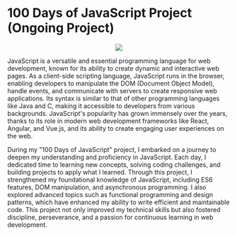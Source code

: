 # 100 Days of JavaScript Project (Ongoing Project)

<p align="center">
  <a href="https://developer.mozilla.org/en-US/docs/Web/JavaScript">
     <img src="https://miro.medium.com/v2/resize:fit:1100/format:webp/1*ZXCnATiJsFR1jO4O-oDzgw.gif">
  </a>

JavaScript is a versatile and essential programming language for web development, known for its ability to create dynamic and interactive web pages. As a client-side scripting language, JavaScript runs in the browser, enabling developers to manipulate the DOM (Document Object Model), handle events, and communicate with servers to create responsive web applications. Its syntax is similar to that of other programming languages like Java and C, making it accessible to developers from various backgrounds. JavaScript's popularity has grown immensely over the years, thanks to its role in modern web development frameworks like React, Angular, and Vue.js, and its ability to create engaging user experiences on the web.

During my "100 Days of JavaScript" project, I embarked on a journey to deepen my understanding and proficiency in JavaScript. Each day, I dedicated time to learning new concepts, solving coding challenges, and building projects to apply what I learned. Through this project, I strengthened my foundational knowledge of JavaScript, including ES6 features, DOM manipulation, and asynchronous programming. I also explored advanced topics such as functional programming and design patterns, which have enhanced my ability to write efficient and maintainable code. This project not only improved my technical skills but also fostered discipline, perseverance, and a passion for continuous learning in web development.